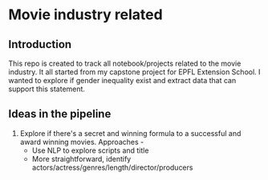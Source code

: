 # Movie industry related

## Introduction
This repo is created to track all notebook/projects related to the movie industry. It all started from my capstone project for EPFL Extension School. I wanted to explore if gender inequality exist and extract data that can support this statement. 

## Ideas in the pipeline
1. Explore if there's a secret and winning formula to a successful and award winning movies. Approaches -
    - Use NLP to explore scripts and title
    - More straightforward, identify actors/actress/genres/length/director/producers
